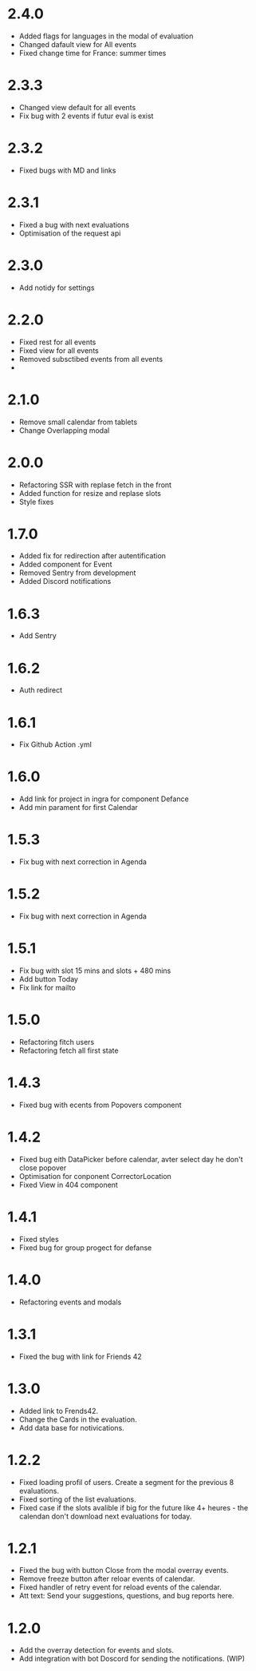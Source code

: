 # 2.4.0
- Added flags for languages in the modal of evaluation
- Changed dafault view for All events
- Fixed change time for France: summer times
 
# 2.3.3
- Changed view default for all events
- Fix bug with 2 events if futur eval is exist

# 2.3.2
- Fixed bugs with MD and links
# 2.3.1
- Fixed a bug with next evaluations
- Optimisation of the request api

# 2.3.0
- Add notidy for settings

# 2.2.0
- Fixed rest for all events
- Fixed view for all events
- Removed subsctibed events from all events
- 

# 2.1.0
- Remove small calendar from tablets
- Change Overlapping modal

# 2.0.0
- Refactoring SSR with replase fetch in the front
- Added function for resize and replase slots
- Style fixes

# 1.7.0
- Added fix for redirection after autentification
- Added component for Event
- Removed Sentry from development
- Added Discord notifications

# 1.6.3
- Add Sentry
 
# 1.6.2
- Auth redirect

# 1.6.1
- Fix Github Action .yml

# 1.6.0
- Add link for project in ingra for component Defance
- Add min parament for first Calendar

# 1.5.3
- Fix bug with next correction in Agenda

# 1.5.2
- Fix bug with next correction in Agenda

# 1.5.1
- Fix bug with slot 15 mins and slots + 480 mins
- Add button Today
- Fix link for mailto

# 1.5.0
- Refactoring fitch users
- Refactoring fetch all first state

# 1.4.3
- Fixed bug with ecents from Popovers component

# 1.4.2
- Fixed bug eith DataPicker before calendar, avter select day he don't close popover
- Optimisation for conponent CorrectorLocation
- Fixed View in 404 component

# 1.4.1
- Fixed styles
- Fixed bug for group progect for defanse

# 1.4.0
- Refactoring events and modals

# 1.3.1
- Fixed the bug with link for Friends 42

# 1.3.0
- Added link to Frends42.
- Change the Cards in the evaluation.
- Add data base for notivications.

# 1.2.2
- Fixed loading profil of users. Create a segment for the previous 8 evaluations.
- Fixed sorting of the list evaluations.
- Fixed case if the slots avalible if big for the future like 4+ heures - the calendan don't download next evaluations for today.

# 1.2.1
- Fixed the bug with button Close from the modal overray events.
- Remove freeze button after reloar events of calendar.
- Fixed handler of retry event for reload events of the calendar.
- Att text: Send your suggestions, questions, and bug reports here.

# 1.2.0
- Add the overray detection for events and slots.
- Add integration with bot Doscord for sending the notifications. (WIP)
